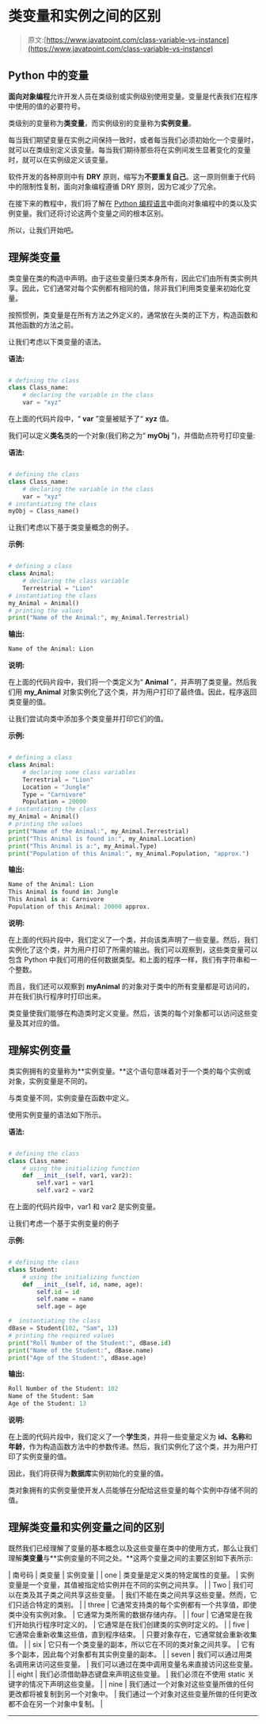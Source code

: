 # 类变量和实例之间的区别

> 原文:[https://www.javatpoint.com/class-variable-vs-instance](https://www.javatpoint.com/class-variable-vs-instance)

## Python 中的变量

**面向对象编程**允许开发人员在类级别或实例级别使用变量。变量是代表我们在程序中使用的值的必要符号。

类级别的变量称为**类变量**，而实例级别的变量称为**实例变量**。

每当我们期望变量在实例之间保持一致时，或者每当我们必须初始化一个变量时，就可以在类级别定义该变量。每当我们期待那些将在实例间发生显著变化的变量时，就可以在实例级定义该变量。

软件开发的各种原则中有 **DRY** 原则，缩写为**不要重复自己**。这一原则侧重于代码中的限制性复制，面向对象编程遵循 DRY 原则，因为它减少了冗余。

在接下来的教程中，我们将了解在 [Python 编程语言](https://www.javatpoint.com/python-tutorial)中面向对象编程中的类以及实例变量。我们还将讨论这两个变量之间的根本区别。

所以，让我们开始吧。

## 理解类变量

类变量在类的构造中声明。由于这些变量归类本身所有，因此它们由所有类实例共享。因此，它们通常对每个实例都有相同的值，除非我们利用类变量来初始化变量。

按照惯例，类变量是在所有方法之外定义的，通常放在头类的正下方，构造函数和其他函数的方法之前。

让我们考虑以下类变量的语法。

**语法:**

```py

# defining the class
class Class_name:
    # declaring the variable in the class
    var = "xyz"

```

在上面的代码片段中，“ **var** ”变量被赋予了“ **xyz** 值。

我们可以定义**类名**类的一个对象(我们称之为“ **myObj** ”)，并借助点符号打印变量:

**语法:**

```py

# defining the class
class Class_name:
    # declaring the variable in the class
    var = "xyz"
# instantiating the class
myObj = Class_name()

```

让我们考虑以下基于类变量概念的例子。

**示例:**

```py

# defining a class
class Animal:
    # declaring the class variable
    Terrestrial = "Lion"
# instantiating the class
my_Animal = Animal()
# printing the values
print("Name of the Animal:", my_Animal.Terrestrial)

```

**输出:**

```py
Name of the Animal: Lion

```

**说明:**

在上面的代码片段中，我们将一个类定义为“ **Animal** ”，并声明了类变量。然后我们用 **my_Animal** 对象实例化了这个类，并为用户打印了最终值。因此，程序返回类变量的值。

让我们尝试向类中添加多个类变量并打印它们的值。

**示例:**

```py

# defining a class
class Animal:
    # declaring some class variables
    Terrestrial = "Lion"
    Location = "Jungle"
    Type = "Carnivore"
    Population = 20000
# instantiating the class
my_Animal = Animal()
# printing the values
print("Name of the Animal:", my_Animal.Terrestrial)
print("This Animal is found in:", my_Animal.Location)
print("This Animal is a:", my_Animal.Type)
print("Population of this Animal:", my_Animal.Population, "approx.")

```

**输出:**

```py
Name of the Animal: Lion
This Animal is found in: Jungle
This Animal is a: Carnivore
Population of this Animal: 20000 approx. 

```

**说明:**

在上面的代码片段中，我们定义了一个类，并向该类声明了一些变量。然后，我们实例化了这个类，并为用户打印了所需的输出。我们可以观察到，这些类变量可以包含 Python 中我们可用的任何数据类型。和上面的程序一样，我们有字符串和一个整数。

而且，我们还可以观察到 **myAnimal** 的对象对于类中的所有变量都是可访问的，并在我们执行程序时打印出来。

类变量使我们能够在构造类时定义变量。然后，该类的每个对象都可以访问这些变量及其对应的值。

## 理解实例变量

类实例拥有的变量称为**实例变量。**这个语句意味着对于一个类的每个实例或对象，实例变量是不同的。

与类变量不同，实例变量在函数中定义。

使用实例变量的语法如下所示。

**语法:**

```py

# defining the class
class Class_name:
    # using the initializing function
    def __init__(self, var1, var2):
        self.var1 = var1
        self.var2 = var2

```

在上面的代码片段中，var1 和 var2 是实例变量。

让我们考虑一个基于实例变量的例子

**示例:**

```py

# defining the class
class Student:
    # using the initializing function
    def __init__(self, id, name, age):
        self.id = id
        self.name = name
        self.age = age

#  instantiating the class
dBase = Student(102, "Sam", 13)
# printing the required values
print("Roll Number of the Student:", dBase.id)
print("Name of the Student:", dBase.name)
print("Age of the Student:", dBase.age)

```

**输出:**

```py
Roll Number of the Student: 102
Name of the Student: Sam
Age of the Student: 13

```

**说明:**

在上面的代码片段中，我们定义了一个**学生**类，并将一些变量定义为 **id、名称**和**年龄**，作为构造函数方法中的参数传递。然后，我们实例化了这个类，并为用户打印了实例变量的值。

因此，我们将获得为**数据库**实例初始化的变量的值。

类对象拥有的实例变量使开发人员能够在分配给这些变量的每个实例中存储不同的值。

## 理解类变量和实例变量之间的区别

既然我们已经理解了变量的基本概念以及这些变量在类中的使用方式，那么让我们理解**类变量**与**实例变量的不同之处。**这两个变量之间的主要区别如下表所示:

| 南号码 | 类变量 | 实例变量 |
| one | 类变量是定义类的特定属性的变量。 | 实例变量是一个变量，其值被指定给实例并在不同的实例之间共享。 |
| Two | 我们可以在类及其子类之间共享这些变量。 | 我们不能在类之间共享这些变量。然而，它们只适合特定的类别。 |
| three | 它通常支持类的每个实例都有一个共享值，即使类中没有实例对象。 | 它通常为类所需的数据存储内存。 |
| four | 它通常是在我们开始执行程序时定义的。 | 它通常是在我们创建类的实例时定义的。 |
| five | 它通常会重新收集这些值，直到程序结束。 | 只要对象存在，它通常就会重新收集值。 |
| six | 它只有一个类变量的副本，所以它在不同的类对象之间共享。 | 它有多个副本，因此每个对象都有其实例变量的副本。 |
| seven | 我们可以通过用类名调用来访问这些变量。 | 我们可以通过在类中调用变量名来直接访问这些变量。 |
| eight | 我们必须借助静态键盘来声明这些变量。 | 我们必须在不使用 static 关键字的情况下声明这些变量。 |
| nine | 我们通过一个对象对这些变量所做的任何更改都将被复制到另一个对象中。 | 我们通过一个对象对这些变量所做的任何更改都不会在另一个对象中复制。 |

* * *
